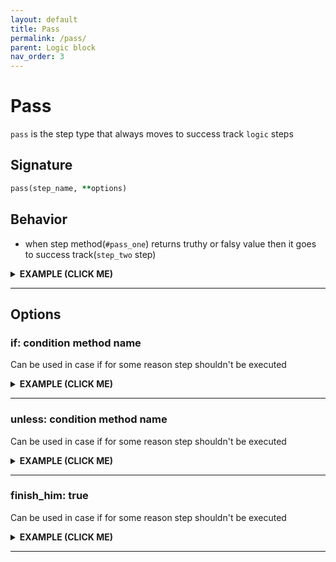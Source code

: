 ```yaml
---
layout: default
title: Pass
permalink: /pass/
parent: Logic block
nav_order: 3
---
```


# Pass

`pass` is the step type that always moves to success track `logic` steps

## Signature

```ruby
pass(step_name, **options)
```

## Behavior

 - when step method(`#pass_one`) returns truthy or falsy value then it goes to success track(`step_two` step)

<details><summary><b>EXAMPLE (CLICK ME)</b></summary>
<p>

{% highlight ruby %}
    require 'decouplio'

    class SomeAction < Decouplio::Action
      logic do
        pass :pass_one
        step :step_two
        fail :fail_one
      end

      def pass_one(param_for_pass:, **)
        ctx[:pass_one] = param_for_pass
      end

      def step_two(**)
        ctx[:step_two] = 'Success'
      end

      def fail_one(**)
        ctx[:fail_one] = 'Failure'
      end
    end

    pass_success = SomeAction.call(param_for_pass: true)
    pass_failure = SomeAction.call(param_for_pass: false)

    pass_success # =>
    # Result: success

    # Railway Flow:
    #   pass_one -> step_two

    # Context:
    #   {:param_for_pass=>true, :pass_one=>true, :step_two=>"Success"}

    # Errors:
    #   {}

    pass_failure # =>
    # Result: success

    # Railway Flow:
    #   pass_one -> step_two

    # Context:
    #   {:param_for_pass=>false, :pass_one=>false, :step_two=>"Success"}

    # Errors:
    #   {}
  {% endhighlight %}

{% mermaid %}
    flowchart LR;
        1(start)-->2(pass_one success);
        1(start)-->3(pass_one failure);
        2(pass_one success)-->|success track|4(step_two);
        3(pass_one failure)-->|success track|4(step_two);
        4(step_two)-->|success track|5(finish_success)
{% endmermaid %}

</p>
</details>

***

## Options

### if: condition method name
Can be used in case if for some reason step shouldn't be executed

<details><summary><b>EXAMPLE (CLICK ME)</b></summary>
<p>

{% highlight ruby %}
    require 'decouplio'

    class SomeActionIfCondition < Decouplio::Action
      logic do
        step :step_one
        pass :pass_one, if: :some_condition?
        step :step_two
      end

      def step_one(**)
        ctx[:step_one] = 'Success'
      end

      def pass_one(**)
        ctx[:pass_one] = 'Success'
      end

      def step_two(**)
        ctx[:step_two] = 'Success'
      end

      def some_condition?(condition_param:, **)
        condition_param
      end
    end

    condition_positive = SomeActionIfCondition.call(condition_param: true)
    condition_negative = SomeActionIfCondition.call(condition_param: false)

    condition_positive # =>
    # Result: success

    # Railway Flow:
    #   step_one -> pass_one -> step_two

    # Context:
    #   {:condition_param=>true, :step_one=>"Success", :pass_one=>"Success", :step_two=>"Success"}

    # Errors:
    #   {}


    condition_negative # =>
    # Result: success

    # Railway Flow:
    #   step_one -> step_two

    # Context:
    #   {:condition_param=>false, :step_one=>"Success", :step_two=>"Success"}

    # Errors:
    #   {}
  {% endhighlight %}

{% mermaid %}
  flowchart LR;
      1(start)-->2(step_one);
      2(step_one)-->|condition positive|3(pass_one);
      3(pass_one)-->|success track|4(step_two);
      2(step_one)-->|condition negative|4(step_two);
      4(step_two)-->|success track|5(finish_success);
{% endmermaid %}
</p>
</details>

***

### unless: condition method name
Can be used in case if for some reason step shouldn't be executed

<details><summary><b>EXAMPLE (CLICK ME)</b></summary>
<p>

{% highlight ruby %}
    require 'decouplio'

    class SomeActionUnlessCondition < Decouplio::Action
      logic do
        step :step_one
        pass :pass_one, unless: :some_condition?
        step :step_two
      end

      def step_one(**)
        ctx[:step_one] = 'Success'
      end

      def pass_one(**)
        ctx[:pass_one] = 'Success'
      end

      def step_two(**)
        ctx[:step_two] = 'Success'
      end

      def some_condition?(condition_param:, **)
        condition_param
      end
    end

    condition_positive = SomeActionUnlessCondition.call(condition_param: false)
    condition_negative = SomeActionUnlessCondition.call(condition_param: true)

    condition_positive # =>
    # Result: success

    # Railway Flow:
    #   step_one -> pass_one -> step_two

    # Context:
    #   {:condition_param=>false, :step_one=>"Success", :pass_one=>"Success", :step_two=>"Success"}

    # Errors:
    #   {}

    condition_negative # =>
    # Result: success

    # Railway Flow:
    #   step_one -> step_two

    # Context:
    #   {:condition_param=>true, :step_one=>"Success", :step_two=>"Success"}

    # Errors:
    #   {}
  {% endhighlight %}

{% mermaid %}
  flowchart LR;
      1(start)-->2(step_one);
      2(step_one)-->|condition positive|3(pass_one);
      3(pass_one)-->|success track|4(step_two);
      2(step_one)-->|condition negative|4(step_two);
      4(step_two)-->|success track|5(finish_success);
{% endmermaid %}
</p>
</details>

***

### finish_him: true

Can be used in case if for some reason step shouldn't be executed

<details><summary><b>EXAMPLE (CLICK ME)</b></summary>
<p>

{% highlight ruby %}
    require 'decouplio'

    class SomeActionFinishHim < Decouplio::Action
      logic do
        step :step_one, on_success: :step_two, on_failure: :pass_one
        pass :pass_one, finish_him: true
        step :step_two
        step :step_three
      end

      def step_one(param_for_step:, **)
        ctx[:step_one] = param_for_step
      end

      def pass_one(**)
        ctx[:pass_one] = 'Success'
      end

      def step_two(**)
        ctx[:step_two] = 'Success'
      end

      def step_three(**)
        ctx[:step_three] = 'Success'
      end
    end

    success_track = SomeActionFinishHim.call(param_for_step: true)
    failure_track = SomeActionFinishHim.call(param_for_step: false)

    success_track # =>
    # Result: success

    # Railway Flow:
    #   step_one -> step_two -> step_three

    # Context:
    #   {:param_for_step=>true, :step_one=>true, :step_two=>"Success", :step_three=>"Success"}

    # Errors:
    #   {}

    failure_track # =>
    # Result: success

    # Railway Flow:
    #   step_one -> pass_one

    # Context:
    #   {:param_for_step=>false, :step_one=>false, :pass_one=>"Success"}

    # Errors:
    #   {}
  {% endhighlight %}

{% mermaid %}
  flowchart LR;
      1(start)-->2(step_one);
      2(step_one)-->|success track|3(step_two);
      3(step_two)-->|success track|4(step_three);
      2(step_one)-->|failure track|5(pass_one);
      4(step_three)-->|success track|6(finish success);
      5(pass_one)-->|success track|6(finish success);
{% endmermaid %}
</p>
</details>

***
